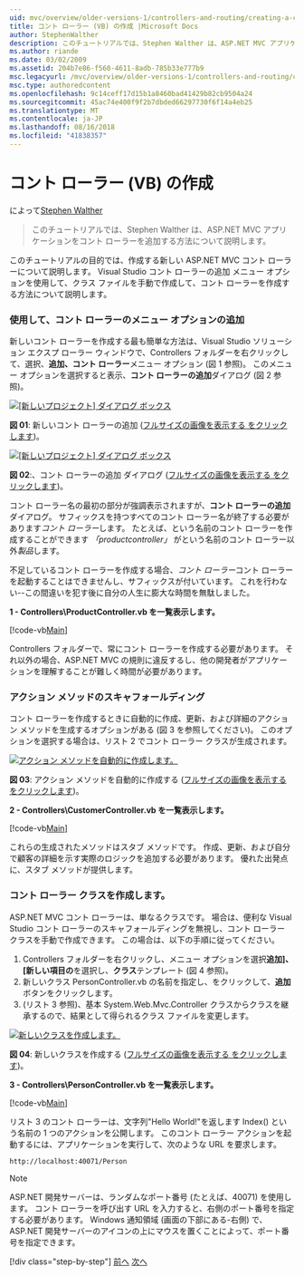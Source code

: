 ```yaml
---
uid: mvc/overview/older-versions-1/controllers-and-routing/creating-a-controller-vb
title: コント ローラー (VB) の作成 |Microsoft Docs
author: StephenWalther
description: このチュートリアルでは、Stephen Walther は、ASP.NET MVC アプリケーションをコント ローラーを追加する方法について説明します。
ms.author: riande
ms.date: 03/02/2009
ms.assetid: 204b7e86-f560-4611-8adb-785b33e777b9
msc.legacyurl: /mvc/overview/older-versions-1/controllers-and-routing/creating-a-controller-vb
msc.type: authoredcontent
ms.openlocfilehash: 9c14ceff17d15b1a8460bad41429b82cb9504a24
ms.sourcegitcommit: 45ac74e400f9f2b7dbded66297730f6f14a4eb25
ms.translationtype: MT
ms.contentlocale: ja-JP
ms.lasthandoff: 08/16/2018
ms.locfileid: "41838357"
---
```

<a name="creating-a-controller-vb"></a>コント ローラー (VB) の作成
====================
によって[Stephen Walther](https://github.com/StephenWalther)

> このチュートリアルでは、Stephen Walther は、ASP.NET MVC アプリケーションをコント ローラーを追加する方法について説明します。


このチュートリアルの目的では、作成する新しい ASP.NET MVC コント ローラーについて説明します。 Visual Studio コント ローラーの追加 メニュー オプションを使用して、クラス ファイルを手動で作成して、コント ローラーを作成する方法について説明します。

### <a name="using-the-add-controller-menu-option"></a>使用して、コント ローラーのメニュー オプションの追加

新しいコント ローラーを作成する最も簡単な方法は、Visual Studio ソリューション エクスプ ローラー ウィンドウで、Controllers フォルダーを右クリックして、選択、**追加、コント ローラー**メニュー オプション (図 1 参照)。 このメニュー オプションを選択すると表示、**コント ローラーの追加**ダイアログ (図 2 参照)。


[![[新しいプロジェクト] ダイアログ ボックス](creating-a-controller-vb/_static/image1.jpg)](creating-a-controller-vb/_static/image1.png)

**図 01**: 新しいコント ローラーの追加 ([フルサイズの画像を表示する をクリックします](creating-a-controller-vb/_static/image2.png))。


[![[新しいプロジェクト] ダイアログ ボックス](creating-a-controller-vb/_static/image2.jpg)](creating-a-controller-vb/_static/image3.png)

**図 02**:、コント ローラーの追加 ダイアログ ([フルサイズの画像を表示する をクリックします](creating-a-controller-vb/_static/image4.png))。


コント ローラー名の最初の部分が強調表示されますが、**コント ローラーの追加**ダイアログ。 サフィックスを持つすべてのコント ローラー名が終了する必要があります*コント ローラー*します。 たとえば、という名前のコント ローラーを作成することができます *「productcontroller」* がという名前のコント ローラー以外*製品*します。


不足しているコント ローラーを作成する場合、*コント ローラー*コント ローラーを起動することはできませんし、サフィックスが付いています。 これを行わない--この間違いを犯す後に自分の人生に膨大な時間を無駄しました。


**1 - Controllers\ProductController.vb を一覧表示します。**

[!code-vb[Main](creating-a-controller-vb/samples/sample1.vb)]

Controllers フォルダーで、常にコント ローラーを作成する必要があります。 それ以外の場合、ASP.NET MVC の規則に違反するし、他の開発者がアプリケーションを理解することが難しく時間が必要があります。

### <a name="scaffolding-action-methods"></a>アクション メソッドのスキャフォールディング

コント ローラーを作成するときに自動的に作成、更新、および詳細のアクション メソッドを生成するオプションがある (図 3 を参照してください)。 このオプションを選択する場合は、リスト 2 でコント ローラー クラスが生成されます。


[![アクション メソッドを自動的に作成します。](creating-a-controller-vb/_static/image3.jpg)](creating-a-controller-vb/_static/image5.png)

**図 03**: アクション メソッドを自動的に作成する ([フルサイズの画像を表示する をクリックします](creating-a-controller-vb/_static/image6.png))。


**2 - Controllers\CustomerController.vb を一覧表示します。**

[!code-vb[Main](creating-a-controller-vb/samples/sample2.vb)]

これらの生成されたメソッドはスタブ メソッドです。 作成、更新、および自分で顧客の詳細を示す実際のロジックを追加する必要があります。 優れた出発点に、スタブ メソッドが提供します。

### <a name="creating-a-controller-class"></a>コント ローラー クラスを作成します。

ASP.NET MVC コント ローラーは、単なるクラスです。 場合は、便利な Visual Studio コント ローラーのスキャフォールディングを無視し、コント ローラー クラスを手動で作成できます。 この場合は、以下の手順に従ってください。

1. Controllers フォルダーを右クリックし、メニュー オプションを選択**追加]、[新しい項目の**を選択し、**クラス**テンプレート (図 4 参照)。
2. 新しいクラス PersonController.vb の名前を指定し、をクリックして、**追加**ボタンをクリックします。
3. (リスト 3 参照)、基本 System.Web.Mvc.Controller クラスからクラスを継承するので、結果として得られるクラス ファイルを変更します。


[![新しいクラスを作成します。](creating-a-controller-vb/_static/image4.jpg)](creating-a-controller-vb/_static/image7.png)

**図 04**: 新しいクラスを作成する ([フルサイズの画像を表示する をクリックします](creating-a-controller-vb/_static/image8.png))。


**3 - Controllers\PersonController.vb を一覧表示します。**

[!code-vb[Main](creating-a-controller-vb/samples/sample3.vb)]

リスト 3 のコント ローラーは、文字列"Hello World!"を返します Index() という名前の 1 つのアクションを公開します。 このコント ローラー アクションを起動するには、アプリケーションを実行して、次のような URL を要求します。

`http://localhost:40071/Person`

> [!NOTE]
> 
> ASP.NET 開発サーバーは、ランダムなポート番号 (たとえば、40071) を使用します。 コント ローラーを呼び出す URL を入力すると、右側のポート番号を指定する必要があります。 Windows 通知領域 (画面の下部にある-右側) で、ASP.NET 開発サーバーのアイコンの上にマウスを置くことによって、ポート番号を指定できます。
> 
> [!div class="step-by-step"]
> [前へ](adding-dynamic-content-to-a-cached-page-vb.md)
> [次へ](creating-an-action-vb.md)
